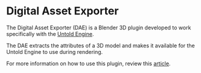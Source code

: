 # Digital Asset Exporter

The Digital Asset Exporter (DAE) is a Blender 3D plugin developed to work specifically with the [Untold Engine](http://www.untoldengine.com).

The DAE extracts the attributes of a 3D model and makes it available for the Untold Engine to use during rendering.

For more information on how to use this plugin, review this [article](http://www.untoldengine.com/blog/using-the-digital-asset-exporter).